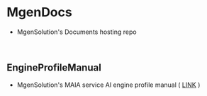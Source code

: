 # MgenDocs

- MgenSolution's Documents hosting repo

&nbsp;

## EngineProfileManual

- MgenSolution's MAIA service AI engine profile manual ( [LINK](https://so686so.github.io/MgenDocs/EngineProfileManual.html) )
